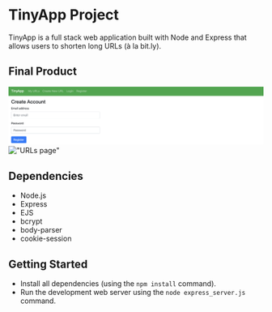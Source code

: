 # TinyApp Project

TinyApp is a full stack web application built with Node and Express that allows users to shorten long URLs (à la bit.ly).

## Final Product

!["Tiny App registration page"](https://github.com/lenilsamuel/tinyapp/blob/master/docs/urls-register.png)
!["URLs page"](#)

## Dependencies

- Node.js
- Express
- EJS
- bcrypt
- body-parser
- cookie-session


## Getting Started

- Install all dependencies (using the `npm install` command).
- Run the development web server using the `node express_server.js` command.